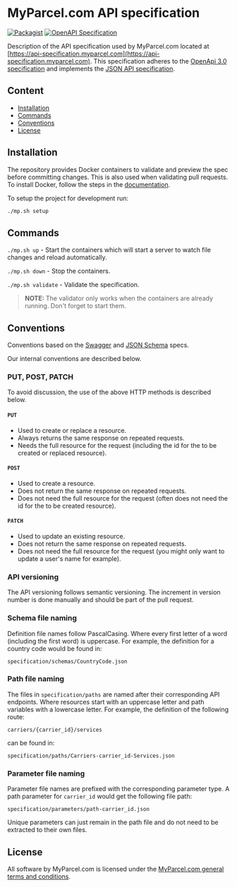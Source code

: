 # MyParcel.com API specification

[![Packagist](https://img.shields.io/packagist/v/myparcelcom/api-specification.svg)](https://packagist.org/packages/myparcelcom/api-specification)
[![OpenAPI Specification](https://img.shields.io/badge/OpenAPI-3.0-brightgreen.svg)](https://github.com/OAI/OpenAPI-Specification)

Description of the API specification used by MyParcel.com located at [https://api-specification.myparcel.com](https://api-specification.myparcel.com). This specification adheres to the [OpenApi 3.0 specification](https://github.com/OAI/OpenAPI-Specification) and implements the [JSON API specification](https://jsonapi.org).

## Content
- [Installation](#installation)
- [Commands](#commands)
- [Conventions](#conventions)
- [License](#license)

## Installation
The repository provides Docker containers to validate and preview the spec before committing changes. This is also used when validating pull requests. To install Docker, follow the steps in the [documentation](https://docs.myparcel.com/github/#docker).

To setup the project for development run:

```bash
./mp.sh setup
```

## Commands

`./mp.sh up` - Start the containers which will start a server to watch file changes and reload automatically.

`./mp.sh down` - Stop the containers.

`./mp.sh validate` - Validate the specification.

> **NOTE:** The validator only works when the containers are already running. Don't forget to start them.

## Conventions
Conventions based on the [Swagger](https://swagger.io/specification) and [JSON Schema](https://json-schema.org) specs.

Our internal conventions are described below.

### PUT, POST, PATCH
To avoid discussion, the use of the above HTTP methods is described below.

#### `PUT`
- Used to create or replace a resource.
- Always returns the same response on repeated requests.
- Needs the full resource for the request (including the id for the to be created or replaced resource).

#### `POST`
- Used to create a resource.
- Does not return the same response on repeated requests.
- Does not need the full resource for the request (often does not need the id for the to be created resource).

#### `PATCH`
- Used to update an existing resource.
- Does not return the same response on repeated requests.
- Does not need the full resource for the request (you might only want to update a user's name for example).

### API versioning
The API versioning follows semantic versioning. The increment in version number is done manually and should be part of the pull request.

### Schema file naming
Definition file names follow PascalCasing. Where every first letter of a word (including the first word) is uppercase. For example, the definition for a country code would be found in:

```
specification/schemas/CountryCode.json
```

### Path file naming
The files in `specification/paths` are named after their corresponding API endpoints. Where resources start with an uppercase letter and path variables with a lowercase letter. For example, the definition of the following route:

```
carriers/{carrier_id}/services
```

can be found in:

```
specification/paths/Carriers-carrier_id-Services.json
```

### Parameter file naming
Parameter file names are prefixed with the corresponding parameter type. A path parameter for `carrier_id` would get the following file path:

```
specification/parameters/path-carrier_id.json
```

Unique parameters can just remain in the path file and do not need to be extracted to their own files.

## License
All software by MyParcel.com is licensed under the [MyParcel.com general terms and conditions](https://www.myparcel.com/terms). 
